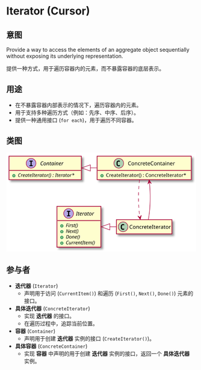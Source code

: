 # Iterator (Cursor)

## 意图
Provide a way to access the elements of an aggregate object sequentially without exposing its underlying representation.

提供一种方式，用于遍历容器内的元素，而不暴露容器的底层表示。

## 用途
- 在不暴露容器内部表示的情况下，遍历容器内的元素。
- 用于支持多种遍历方式（例如：先序、中序、后序）。
- 提供一种通用接口 (`for each`)，用于遍历不同容器。

## 类图
[![](./class.svg)](./class.txt)

## 参与者
- **迭代器** (`Iterator`)
  - 声明用于访问 (`CurrentItem()`) 和遍历 (`First()`, `Next()`, `Done()`) 元素的接口。
- **具体迭代器** (`ConcreteIterator`)
  - 实现 **迭代器** 的接口。
  - 在遍历过程中，追踪当前位置。
- **容器** (`Container`)
  - 声明用于创建 **迭代器** 实例的接口 (`CreateIterator()`)。
- **具体容器** (`ConcreteContainer`)
  - 实现 **容器** 中声明的用于创建 **迭代器** 实例的接口，返回一个 **具体迭代器** 实例。
